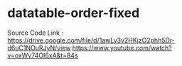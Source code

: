 # datatable-order-fixed
Source Code Link : https://drive.google.com/file/d/1awLy3v2HKjzO2phh5Dr-d6uC1NOuRJyN/view
https://www.youtube.com/watch?v=oxWv74OI6xA&t=84s